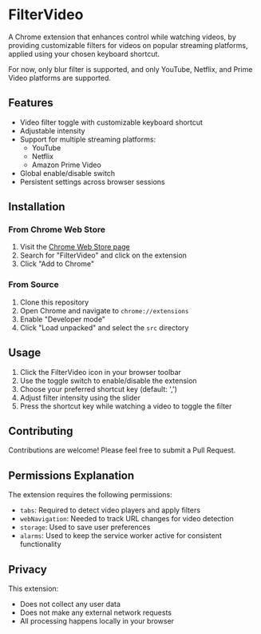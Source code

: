 # FilterVideo

A Chrome extension that enhances control while watching videos,
by providing customizable filters for videos on popular streaming platforms, applied using your chosen keyboard shortcut.

For now, only blur filter is supported, and only YouTube, Netflix,
and Prime Video platforms are supported.

## Features

- Video filter toggle with customizable keyboard shortcut
- Adjustable intensity
- Support for multiple streaming platforms:
  - YouTube
  - Netflix
  - Amazon Prime Video
- Global enable/disable switch
- Persistent settings across browser sessions

## Installation

### From Chrome Web Store

1. Visit the [Chrome Web Store page](https://chrome.google.com/webstore/)
2. Search for "FilterVideo" and click on the extension
3. Click "Add to Chrome"

### From Source

1. Clone this repository
2. Open Chrome and navigate to `chrome://extensions`
3. Enable "Developer mode"
4. Click "Load unpacked" and select the `src` directory

## Usage

1. Click the FilterVideo icon in your browser toolbar
2. Use the toggle switch to enable/disable the extension
3. Choose your preferred shortcut key (default: ',')
4. Adjust filter intensity using the slider
5. Press the shortcut key while watching a video to toggle the filter

## Contributing

Contributions are welcome! Please feel free to submit a Pull Request.

## Permissions Explanation

The extension requires the following permissions:

- `tabs`: Required to detect video players and apply filters
- `webNavigation`: Needed to track URL changes for video detection
- `storage`: Used to save user preferences
- `alarms`: Used to keep the service worker active for consistent functionality

## Privacy

This extension:

- Does not collect any user data
- Does not make any external network requests
- All processing happens locally in your browser
